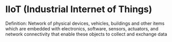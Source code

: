 # IIoT (Industrial Internet of Things)

Definition: Network of physical devices, vehicles, buildings and other items which are embedded with electronics, software, sensors, actuators, and network connectivity that enable these objects to collect and exchange data